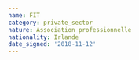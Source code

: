 ```yaml
---
name: FIT
category: private_sector
nature: Association professionnelle 
nationality: Irlande
date_signed: '2018-11-12'
---
```

    